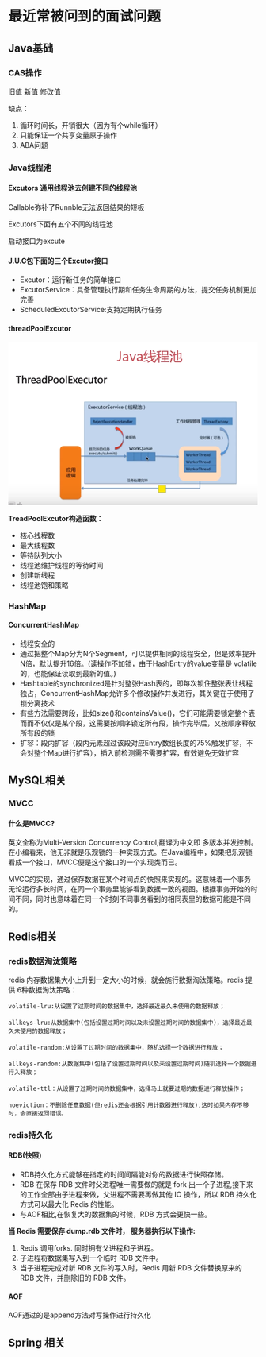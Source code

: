 # 最近常被问到的面试问题

 ## Java基础

 ### CAS操作
 旧值  新值  修改值





 缺点：
  1. 循环时间长，开销很大（因为有个while循环）
  2. 只能保证一个共享变量原子操作
  3. ABA问题



  ### Java线程池

  #### Excutors 通用线程池去创建不同的线程池

  Callable弥补了Runnble无法返回结果的短板

  Excutors下面有五个不同的线程池

  启动接口为excute

  #### J.U.C包下面的三个Excutor接口

  - Excutor：运行新任务的简单接口
  - ExcutorService：具备管理执行期和任务生命周期的方法，提交任务机制更加完善
  - ScheduledExcutorService:支持定期执行任务

  #### threadPoolExcutor
  ![最重要的线程池](assets/markdown-img-paste-20190910105251363.png)



**TreadPoolExcutor构造函数：**
- 核心线程数
- 最大线程数
- 等待队列大小
- 线程池维护线程的等待时间
- 创建新线程
- 线程池饱和策略



 ### HashMap

 #### ConcurrentHashMap




 - 线程安全的
 - 通过把整个Map分为N个Segment，可以提供相同的线程安全，但是效率提升N倍，默认提升16倍。(读操作不加锁，由于HashEntry的value变量是 volatile的，也能保证读取到最新的值。)
 - Hashtable的synchronized是针对整张Hash表的，即每次锁住整张表让线程独占，ConcurrentHashMap允许多个修改操作并发进行，其关键在于使用了锁分离技术
 - 有些方法需要跨段，比如size()和containsValue()，它们可能需要锁定整个表而而不仅仅是某个段，这需要按顺序锁定所有段，操作完毕后，又按顺序释放所有段的锁
 - 扩容：段内扩容（段内元素超过该段对应Entry数组长度的75%触发扩容，不会对整个Map进行扩容），插入前检测需不需要扩容，有效避免无效扩容

## MySQL相关
### MVCC

#### 什么是MVCC?
英文全称为Multi-Version Concurrency Control,翻译为中文即 多版本并发控制。在小编看来，他无非就是乐观锁的一种实现方式。在Java编程中，如果把乐观锁看成一个接口，MVCC便是这个接口的一个实现类而已。

MVCC的实现，通过保存数据在某个时间点的快照来实现的。这意味着一个事务无论运行多长时间，在同一个事务里能够看到数据一致的视图。根据事务开始的时间不同，同时也意味着在同一个时刻不同事务看到的相同表里的数据可能是不同的。







 ## Redis相关

 ### redis数据淘汰策略
 redis 内存数据集大小上升到一定大小的时候，就会施行数据淘汰策略。redis 提供 6种数据淘汰策略：

 ```
volatile-lru:从设置了过期时间的数据集中，选择最近最久未使用的数据释放；

allkeys-lru:从数据集中(包括设置过期时间以及未设置过期时间的数据集中)，选择最近最久未使用的数据释放；

volatile-random:从设置了过期时间的数据集中，随机选择一个数据进行释放；

allkeys-random:从数据集中(包括了设置过期时间以及未设置过期时间)随机选择一个数据进行入释放；

volatile-ttl：从设置了过期时间的数据集中，选择马上就要过期的数据进行释放操作；

noeviction：不删除任意数据(但redis还会根据引用计数器进行释放),这时如果内存不够时，会直接返回错误。

 ```


 ### redis持久化

 #### RDB(快照)
 - RDB持久化方式能够在指定的时间间隔能对你的数据进行快照存储。
 - RDB 在保存 RDB 文件时父进程唯一需要做的就是 fork 出一个子进程,接下来的工作全部由子进程来做，父进程不需要再做其他 IO 操作，所以 RDB 持久化方式可以最大化 Redis 的性能。
 - 与AOF相比,在恢复大的数据集的时候，RDB 方式会更快一些。


**当 Redis 需要保存 dump.rdb 文件时， 服务器执行以下操作:**

1. Redis 调用forks. 同时拥有父进程和子进程。
2. 子进程将数据集写入到一个临时 RDB 文件中。
3. 当子进程完成对新 RDB 文件的写入时，Redis 用新 RDB 文件替换原来的 RDB 文件，并删除旧的 RDB 文件。


 #### AOF
 AOF通过的是append方法对写操作进行持久化


 ## Spring 相关
